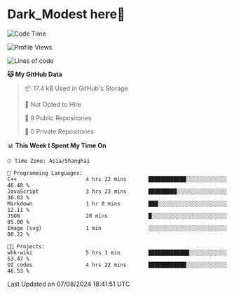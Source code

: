 # Dark_Modest here👋
<!--
<img align="left" src="https://github-readme-stats.vercel.app/api/top-langs/?username=DarkModest" height=255>
<img align="left" src="https://github-readme-stats.vercel.app/api?username=DarkModest&include_all_commits=true&count_private-true&custom_title=Dark_Modest'%20GitHub%20Stats&line_height=30&show_icons=true&hide_border=false&bg_color=ffffff&title_color=000000&icon_color=000000&text_color=463467"><br>
-->
<!--START_SECTION:waka-->
![Code Time](http://img.shields.io/badge/Code%20Time-112%20hrs%208%20mins-blue)

![Profile Views](http://img.shields.io/badge/Profile%20Views-0-blue)

![Lines of code](https://img.shields.io/badge/From%20Hello%20World%20I%27ve%20Written-26.2%20thousand%20lines%20of%20code-blue)

**🐱 My GitHub Data** 

> 📦 17.4 kB Used in GitHub's Storage 
 > 
> 🚫 Not Opted to Hire
 > 
> 📜 9 Public Repositories 
 > 
> 🔑 0 Private Repositories 
 > 
📊 **This Week I Spent My Time On** 

```text
🕑︎ Time Zone: Asia/Shanghai

💬 Programming Languages: 
C++                      4 hrs 22 mins       ████████████░░░░░░░░░░░░░   46.48 % 
JavaScript               3 hrs 23 mins       █████████░░░░░░░░░░░░░░░░   36.03 % 
Markdown                 1 hr 8 mins         ███░░░░░░░░░░░░░░░░░░░░░░   12.11 % 
JSON                     28 mins             █░░░░░░░░░░░░░░░░░░░░░░░░   05.00 % 
Image (svg)              1 min               ░░░░░░░░░░░░░░░░░░░░░░░░░   00.22 % 

🐱‍💻 Projects: 
whk-wiki                 5 hrs 1 min         █████████████░░░░░░░░░░░░   53.47 % 
OI_codes                 4 hrs 22 mins       ████████████░░░░░░░░░░░░░   46.53 % 
```


 Last Updated on 07/08/2024 18:41:51 UTC
<!--END_SECTION:waka-->
